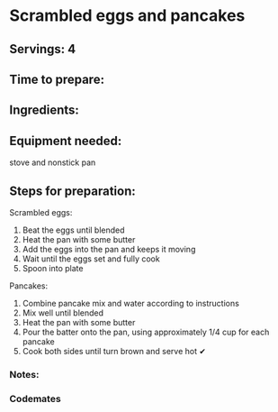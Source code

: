 # Scrambled eggs and pancakes

## Servings: 4

## Time to prepare: 

## Ingredients:


## Equipment needed: 

stove and nonstick pan

## Steps for preparation:

Scrambled eggs:
1. Beat the eggs until blended
2. Heat the pan with some butter
3. Add the eggs into the pan and keeps it moving
4. Wait until the eggs set and fully cook 
5. Spoon into plate

Pancakes:
1. Combine pancake mix and water according to instructions
2. Mix well until blended
3. Heat the pan with some butter
4. Pour the batter onto the pan, using approximately 1/4 cup for each pancake
5. Cook both sides until turn brown and serve hot ✔

### Notes:



### Codemates #
